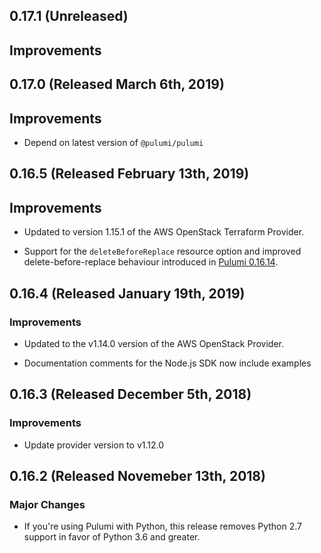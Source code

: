 ## 0.17.1 (Unreleased)

## Improvements

## 0.17.0 (Released March 6th, 2019)

## Improvements

- Depend on latest version of `@pulumi/pulumi`

## 0.16.5 (Released February 13th, 2019)

## Improvements

- Updated to version 1.15.1 of the AWS OpenStack Terraform Provider.

- Support for the `deleteBeforeReplace` resource option and improved
  delete-before-replace behaviour introduced in [Pulumi
  0.16.14](https://github.com/pulumi/pulumi/blob/master/CHANGELOG.md#01614-released-january-31st-2019).

## 0.16.4 (Released January 19th, 2019)

### Improvements

- Updated to the v1.14.0 version of the AWS OpenStack Provider.

- Documentation comments for the Node.js SDK now include examples

## 0.16.3 (Released December 5th, 2018)

### Improvements

- Update provider version to v1.12.0

## 0.16.2 (Released Novemeber 13th, 2018)

### Major Changes

- If you're using Pulumi with Python, this release removes Python 2.7 support in favor of Python 3.6 and greater.
